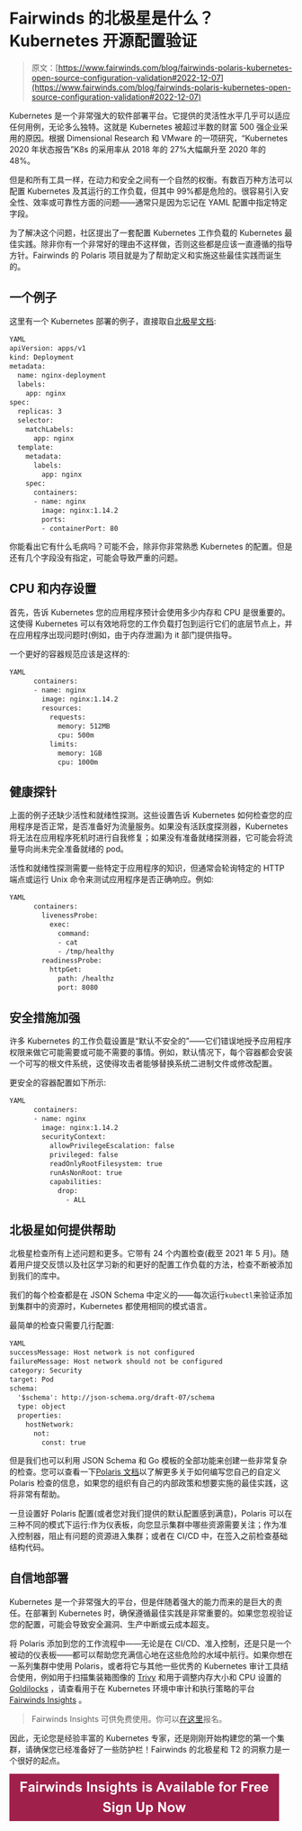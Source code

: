 # Fairwinds 的北极星是什么？Kubernetes 开源配置验证

> 原文：[https://www.fairwinds.com/blog/fairwinds-polaris-kubernetes-open-source-configuration-validation#2022-12-07](https://www.fairwinds.com/blog/fairwinds-polaris-kubernetes-open-source-configuration-validation#2022-12-07)

 Kubernetes 是一个非常强大的软件部署平台。它提供的灵活性水平几乎可以适应任何用例，无论多么独特。这就是 Kubernetes 被超过半数的财富 500 强企业采用的原因。根据 Dimensional Research 和 VMware 的一项研究，“Kubernetes 2020 年状态报告”K8s 的采用率从 2018 年的 27%大幅飙升至 2020 年的 48%。

但是和所有工具一样，在动力和安全之间有一个自然的权衡。有数百万种方法可以配置 Kubernetes 及其运行的工作负载，但其中 99%都是危险的。很容易引入安全性、效率或可靠性方面的问题——通常只是因为忘记在 YAML 配置中指定特定字段。

为了解决这个问题，社区提出了一套配置 Kubernetes 工作负载的 Kubernetes 最佳实践。除非你有一个非常好的理由不这样做，否则这些都是应该一直遵循的指导方针。Fairwinds 的 Polaris 项目就是为了帮助定义和实施这些最佳实践而诞生的。

## 一个例子

这里有一个 Kubernetes 部署的例子，直接取自[北极星文档](https://kubernetes.io/docs/concepts/workloads/controllers/deployment/):

```
YAML
apiVersion: apps/v1
kind: Deployment
metadata:
  name: nginx-deployment
  labels:
    app: nginx
spec:
  replicas: 3
  selector:
    matchLabels:
      app: nginx
  template:
    metadata:
      labels:
        app: nginx
    spec:
      containers:
      - name: nginx
        image: nginx:1.14.2
        ports:
        - containerPort: 80
```

你能看出它有什么毛病吗？可能不会，除非你非常熟悉 Kubernetes 的配置。但是还有几个字段没有指定，可能会导致严重的问题。

## CPU 和内存设置

首先，告诉 Kubernetes 您的应用程序预计会使用多少内存和 CPU 是很重要的。这使得 Kubernetes 可以有效地将您的工作负载打包到运行它们的底层节点上，并在应用程序出现问题时(例如，由于内存泄漏)为 it 部门提供指导。

一个更好的容器规范应该是这样的:

```
YAML
      containers:
      - name: nginx
        image: nginx:1.14.2
        resources:
          requests:
            memory: 512MB
            cpu: 500m
          limits:
            memory: 1GB
            cpu: 1000m
```

## 健康探针

上面的例子还缺少活性和就绪性探测。这些设置告诉 Kubernetes 如何检查您的应用程序是否正常，是否准备好为流量服务。如果没有活跃度探测器，Kubernetes 将无法在应用程序死机时进行自我修复；如果没有准备就绪探测器，它可能会将流量导向尚未完全准备就绪的 pod。

活性和就绪性探测需要一些特定于应用程序的知识，但通常会轮询特定的 HTTP 端点或运行 Unix 命令来测试应用程序是否正确响应。例如:

```
YAML
      containers:
        livenessProbe:
          exec:
            command:
            - cat
            - /tmp/healthy
        readinessProbe:
          httpGet:
            path: /healthz
            port: 8080
```

## 安全措施加强

许多 Kubernetes 的工作负载设置是“默认不安全的”——它们错误地授予应用程序权限来做它可能需要或可能不需要的事情。例如，默认情况下，每个容器都会安装一个可写的根文件系统，这使得攻击者能够替换系统二进制文件或修改配置。

更安全的容器配置如下所示:

```
YAML
      containers:
      - name: nginx
        image: nginx:1.14.2
        securityContext:
          allowPrivilegeEscalation: false
          privileged: false
          readOnlyRootFilesystem: true
          runAsNonRoot: true
          capabilities:
            drop:
              - ALL
```

## 北极星如何提供帮助

北极星检查所有上述问题和更多。它带有 24 个内置检查(截至 2021 年 5 月)。随着用户提交反馈以及社区学习新的和更好的配置工作负载的方法，检查不断被添加到我们的库中。

我们的每个检查都是在 JSON Schema 中定义的——每次运行`kubectl`来验证添加到集群中的资源时，Kubernetes 都使用相同的模式语言。

最简单的检查只需要几行配置:

```
YAML
successMessage: Host network is not configured
failureMessage: Host network should not be configured
category: Security
target: Pod
schema:
  '$schema': http://json-schema.org/draft-07/schema
  type: object
  properties:
    hostNetwork:
      not:
        const: true
```

但是我们也可以利用 JSON Schema 和 Go 模板的全部功能来创建一些非常复杂的检查。您可以查看一下[Polaris 文档](https://polaris.docs.fairwinds.com/customization/custom-checks/)以了解更多关于如何编写您自己的自定义 Polaris 检查的信息，如果您的组织有自己的内部政策和想要实施的最佳实践，这将非常有帮助。

一旦设置好 Polaris 配置(或者您对我们提供的默认配置感到满意)，Polaris 可以在三种不同的模式下运行:作为仪表板，向您显示集群中哪些资源需要关注；作为准入控制器，阻止有问题的资源进入集群；或者在 CI/CD 中，在签入之前检查基础结构代码。

## 自信地部署

Kubernetes 是一个非常强大的平台，但是伴随着强大的能力而来的是巨大的责任。在部署到 Kubernetes 时，确保遵循最佳实践是非常重要的。如果您忽视验证您的配置，可能会导致安全漏洞、生产中断或云成本超支。

将 Polaris 添加到您的工作流程中——无论是在 CI/CD、准入控制，还是只是一个被动的仪表板——都可以帮助您充满信心地在这些危险的水域中航行。如果你想在一系列集群中使用 Polaris，或者将它与其他一些优秀的 Kubernetes 审计工具结合使用，例如用于扫描集装箱图像的 [Trivy](https://github.com/aquasecurity/trivy) 和用于调整内存大小和 CPU 设置的 [Goldilocks](https://github.com/FairwindsOps/goldilocks/) ，请查看用于在 Kubernetes 环境中审计和执行策略的平台 [Fairwinds Insights](/insights) 。

> Fairwinds Insights 可供免费使用。你可以[在这里](/coming-soon)报名。

因此，无论您是经验丰富的 Kubernetes 专家，还是刚刚开始构建您的第一个集群，请确保您已经准备好了一些防护栏！Fairwinds 的北极星和 T2 的洞察力是一个很好的起点。

[![Fairwinds Insights is Available for Free Sign Up Now](img/90e93a941f22f2087c3a229a91ea6c10.png)](https://cta-redirect.hubspot.com/cta/redirect/2184645/d329e036-9905-4715-85b8-31a98b50623c)